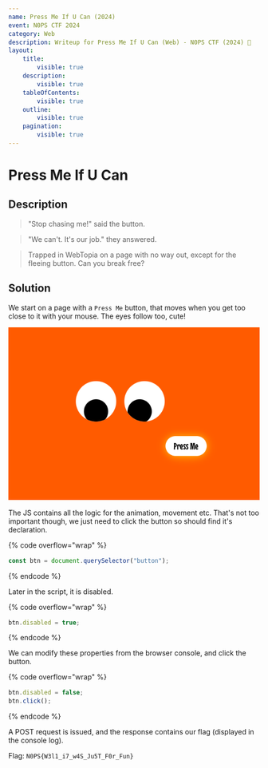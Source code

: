 ```yaml
---
name: Press Me If U Can (2024)
event: N0PS CTF 2024
category: Web
description: Writeup for Press Me If U Can (Web) - N0PS CTF (2024) 💜
layout:
    title:
        visible: true
    description:
        visible: true
    tableOfContents:
        visible: true
    outline:
        visible: true
    pagination:
        visible: true
---
```


# Press Me If U Can

## Description

> "Stop chasing me!" said the button.

> "We can't. It's our job." they answered.

> Trapped in WebTopia on a page with no way out, except for the fleeing button. Can you break free?

## Solution

We start on a page with a `Press Me` button, that moves when you get too close to it with your mouse. The eyes follow too, cute!

![](images/0.png)

The JS contains all the logic for the animation, movement etc. That's not too important though, we just need to click the button so should find it's declaration.

{% code overflow="wrap" %}

```js
const btn = document.querySelector("button");
```

{% endcode %}

Later in the script, it is disabled.

{% code overflow="wrap" %}

```js
btn.disabled = true;
```

{% endcode %}

We can modify these properties from the browser console, and click the button.

{% code overflow="wrap" %}

```js
btn.disabled = false;
btn.click();
```

{% endcode %}

A POST request is issued, and the response contains our flag (displayed in the console log).

Flag: `N0PS{W3l1_i7_w4S_Ju5T_F0r_Fun}`
